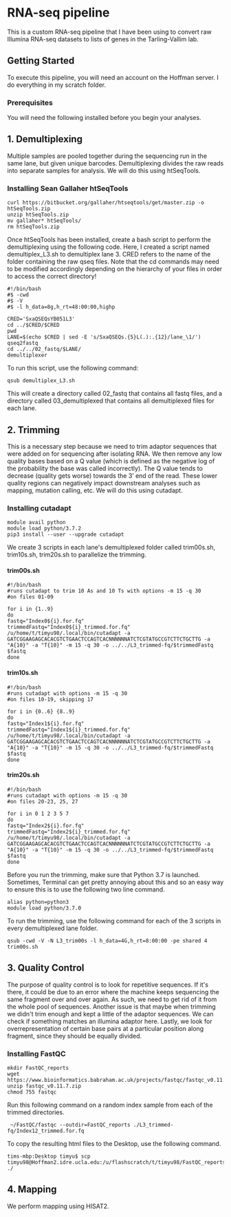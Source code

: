 # RNA-seq pipeline

This is a custom RNA-seq pipeline that I have been using to convert raw Illumina RNA-seq datasets to lists of genes
in the Tarling-Vallim lab.

## Getting Started

To execute this pipeline, you will need an account on the Hoffman server. I do everything in my scratch folder.

### Prerequisites

You will need the following installed before you begin your analyses.

## 1. Demultiplexing

Multiple samples are pooled together during the sequencing run in the same lane, but given unique barcodes. Demultiplexing divides the raw reads into separate samples for analysis. We will do this using htSeqTools.

### Installing Sean Gallaher htSeqTools
```
curl https://bitbucket.org/gallaher/htseqtools/get/master.zip -o htSeqTools.zip
unzip htSeqTools.zip
mv gallaher* htSeqTools/
rm htSeqTools.zip
```
Once htSeqTools has been installed, create a bash script to perform the demultiplexing using the following code. Here, I created a script named demultiplex_L3.sh to demultiplex lane 3. CRED refers to the name of the folder containing the raw qseq files. Note that the cd commands may need to be modified accordingly depending on the hierarchy of your files in order to access the correct directory!
```
#!/bin/bash
#$ -cwd
#$ -V
#$ -l h_data=8g,h_rt=48:00:00,highp

CRED='SxaQSEQsYB051L3'
cd ../$CRED/$CRED
pwd
LANE=$(echo $CRED | sed -E 's/SxaQSEQs.{5}L(.):.{12}/lane_\1/')
qseq2fastq
cd ../../02_fastq/$LANE/
demultiplexer
```
To run this script, use the following command:
```
qsub demultiplex_L3.sh
```
This will create a directory called 02_fastq that contains all fastq files, and a directory called 03_demultiplexed that contains all demultiplexed files for each lane.

## 2. Trimming
This is a necessary step because we need to trim adaptor sequences that were added on for sequencing after isolating RNA. We then remove any low quality bases based on a Q value (which is defined as the negative log of the probability the base was called incorrectly). The Q value tends to decrease (quality gets worse) towards the 3’ end of the read. These lower quality regions can negatively impact downstream analyses such as mapping, mutation calling, etc. We will do this using cutadapt.

### Installing cutadapt
```
module avail python
module load python/3.7.2
pip3 install --user --upgrade cutadapt
```
We create 3 scripts in each lane's demultiplexed folder called trim00s.sh, trim10s.sh, trim20s.sh to parallelize the trimming.
#### trim00s.sh
```
#!/bin/bash
#runs cutadapt to trim 10 As and 10 Ts with options -m 15 -q 30
#on files 01-09

for i in {1..9}
do
fastq="Index0${i}.for.fq"
trimmedFastq="Index0${i}_trimmed.for.fq"
/u/home/t/timyu98/.local/bin/cutadapt -a GATCGGAAGAGCACACGTCTGAACTCCAGTCACNNNNNNATCTCGTATGCCGTCTTCTGCTTG -a "A{10}" -a "T{10}" -m 15 -q 30 -o ../../L3_trimmed-fq/$trimmedFastq $fastq
done
```
#### trim10s.sh
```
#!/bin/bash
#runs cutadapt with options -m 15 -q 30
#on files 10-19, skipping 17

for i in {0..6} {8..9}
do
fastq="Index1${i}.for.fq"
trimmedFastq="Index1${i}_trimmed.for.fq"
/u/home/t/timyu98/.local/bin/cutadapt -a GATCGGAAGAGCACACGTCTGAACTCCAGTCACNNNNNNATCTCGTATGCCGTCTTCTGCTTG -a "A{10}" -a "T{10}" -m 15 -q 30 -o ../../L3_trimmed-fq/$trimmedFastq $fastq
done
```
#### trim20s.sh
```
#!/bin/bash
#runs cutadapt with options -m 15 -q 30
#on files 20-23, 25, 27

for i in 0 1 2 3 5 7
do
fastq="Index2${i}.for.fq"
trimmedFastq="Index2${i}_trimmed.for.fq"
/u/home/t/timyu98/.local/bin/cutadapt -a GATCGGAAGAGCACACGTCTGAACTCCAGTCACNNNNNNATCTCGTATGCCGTCTTCTGCTTG -a "A{10}" -a "T{10}" -m 15 -q 30 -o ../../L3_trimmed-fq/$trimmedFastq $fastq
done
```
Before you run the trimming, make sure that Python 3.7 is launched. Sometimes, Terminal can get pretty annoying about this and so an easy way to ensure this is to use the following two line command.
```
alias python=python3
module load python/3.7.0
```
To run the trimming, use the following command for each of the 3 scripts in every demultiplexed lane folder.
```
qsub -cwd -V -N L3_trim00s -l h_data=4G,h_rt=8:00:00 -pe shared 4 trim00s.sh
```
## 3. Quality Control
The purpose of quality control is to look for repetitive sequences. If it's there, it could be due to an error where the machine keeps sequencing the same fragment over and over again. As such, we need to get rid of it from the whole pool of sequences. Another issue is that maybe when trimming we didn't trim enough and kept a little of the adaptor sequences. We can check if something matches an illumina adaptor here. Lastly, we look for overrepresentation of certain base pairs at a particular position along fragment, since they should be equally divided.

### Installing FastQC
```
mkdir FastQC_reports
wget https://www.bioinformatics.babraham.ac.uk/projects/fastqc/fastqc_v0.11.7.zip
unzip fastqc_v0.11.7.zip
chmod 755 fastqc
```
Run this following command on a random index sample from each of the trimmed directories.
```
 ~/FastQC/fastqc --outdir=FastQC_reports ./L3_trimmed-fq/Index12_trimmed.for.fq
```
To copy the resulting html files to the Desktop, use the following command.
```
tims-mbp:Desktop timyu$ scp timyu98@Hoffman2.idre.ucla.edu:/u/flashscratch/t/timyu98/FastQC_reports/L5_Index12_trimmed.for_fastqc.html ./
```
## 4. Mapping
We perform mapping using HISAT2.
